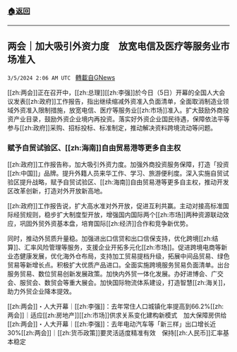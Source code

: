 ###  [:house:返回](README.md)
---


## 两会｜加大吸引外资力度　放宽电信及医疗等服务业市场准入
`3/5/2024 2:06 AM UTC ` [轉載自GNews](https://gnews.org/articles/2365378)

[[zh:两会]]正在召开中，[[zh:总理]][[zh:李强]]於今日（5日）开幕的全国人大会议发表[[zh:政府]]工作报告，指出继续缩减外资准入负面清单，全面取消制造业领域外资准入限制措施，放宽电信、医疗等服务业[[zh:市场]]准入。扩大鼓励外商投资产业目录，鼓励外资企业境内再投资。落实好外资企业国民待遇，保障依法平等参与[[zh:政府]]采购、招标投标、标准制定，推动解决资料跨境流动等问题。

### 赋予自贸试验区、[[zh:海南]]自由贸易港等更多自主权

[[zh:政府]]工作报告称，加大吸引外资力度。加强外商投资服务保障，打造「投资[[zh:中国]]」品牌。提升外籍人员来华工作、学习、旅游便利度。深入实施自贸试验区提升战略，赋予自贸试验区、[[zh:海南]]自由贸易港等更多自主权，推动开发区改革创新，打造对外开放新高地。

[[zh:政府]]工作报告说，扩大高水准对外开放，促进互利共赢。主动对接高标准国际经贸规则，稳步扩大制度型开放，增强国内国际两个[[zh:市场]]两种资源联动效应，巩固外贸外资基本盘，培育国际[[zh:经济]]合作和竞争新优势。

同时，推动外贸质升量稳。加强进出口信贷和出口信保支持，优化跨境[[zh:结算]]、汇率风险管理等服务，支援企业开拓多元化[[zh:市场]]。促进跨境电商等新业态健康发展，优化海外仓布局，支持加工贸易提档升级，拓展中间品贸易、绿色贸易等新增长点。积极扩大优质产品进口。全面实施跨境服务贸易负面清单。出台服务贸易、数位贸易创新发展政策。加快内外贸一体化发展。办好进博会、广交会、服贸会、数贸会等重大展会。加快国际物流体系建设，打造智慧[[zh:海关]]，助力外贸企业降本提效。

[[zh:两会]]・人大开幕｜[[zh:李强]]：去年常住人口城镇化率提高到66.2%[[zh:两会]]｜适应[[zh:房地产]][[zh:市场]]供求关系变化建构新模式　加大保障房供给[[zh:两会]]・人大开幕｜[[zh:李强]]：去年电动汽车等「新三样」出口增长近30%[[zh:两会]]｜[[zh:货币政策]]要灵活适度精准有效　保持[[zh:人民币]]汇率基本稳定

